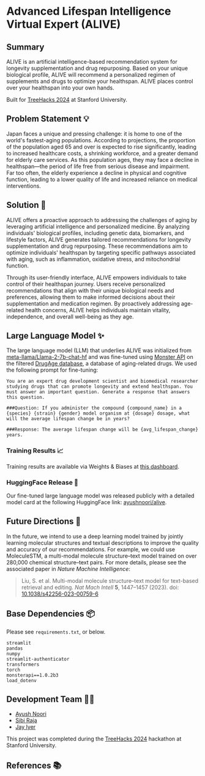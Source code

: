 # Advanced Lifespan Intelligence Virtual Expert (ALIVE)

## Summary

ALIVE is an artificial intelligence-based recommendation system for longevity supplementation and drug repurposing. Based on your unique biological profile, ALIVE will recommend a personalized regimen of supplements and drugs to optimize your healthspan. ALIVE places control over your healthspan into your own hands. 

Built for [TreeHacks 2024](https://www.treehacks.com/) at Stanford University.

## Problem Statement 💡
Japan faces a unique and pressing challenge: it is home to one of the world's fastest-aging populations. According to projections, the proportion of the population aged 65 and over is expected to rise significantly, leading to increased healthcare costs, a shrinking workforce, and a greater demand for elderly care services. As this population ages, they may face a decline in healthspan—the period of life free from serious disease and impairment. Far too often, the elderly experience a decline in physical and cognitive function, leading to a lower quality of life and increased reliance on medical interventions.

## Solution 💊

ALIVE offers a proactive approach to addressing the challenges of aging by leveraging artificial intelligence and personalized medicine. By analyzing individuals' biological profiles, including genetic data, biomarkers, and lifestyle factors, ALIVE generates tailored recommendations for longevity supplementation and drug repurposing. These recommendations aim to optimize individuals' healthspan by targeting specific pathways associated with aging, such as inflammation, oxidative stress, and mitochondrial function.

Through its user-friendly interface, ALIVE empowers individuals to take control of their healthspan journey. Users receive personalized recommendations that align with their unique biological needs and preferences, allowing them to make informed decisions about their supplementation and medication regimen. By proactively addressing age-related health concerns, ALIVE helps individuals maintain vitality, independence, and overall well-being as they age.

## Large Language Model ✨

The large language model (LLM) that underlies ALIVE was initialized from [meta-llama/Llama-2-7b-chat-hf](https://huggingface.co/meta-llama/Llama-2-7b-chat-hf) and was fine-tuned using [Monster API](https://monsterapi.ai/) on the filtered [DrugAge database](https://genomics.senescence.info/drugs/), a database of aging-related drugs. We used the following prompt for fine-tuning:

```
You are an expert drug development scientist and biomedical researcher studying drugs that can promote longevity and extend healthspan. You must answer an important question. Generate a response that answers this question.

###Question: If you administer the compound {compound_name} in a {species} {strain} {gender} model organism at {dosage} dosage, what will the average lifespan change be in years?

###Response: The average lifespan change will be {avg_lifespan_change} years.
```

### Training Results 📈

Training results are available via Weights & Biases at [this dashboard](https://api.wandb.ai/links/ayushnoori/9xquz6sq).


### HuggingFace Release 🤗

Our fine-tuned large language model was released publicly with a detailed model card at the following HuggingFace link: [ayushnoori/alive](https://huggingface.co/ayushnoori/alive).


## Future Directions 🚀

In the future, we intend to use a deep learning model trained by jointly learning molecular structures and textual descriptions to improve the quality and accuracy of our recommendations. For example, we could use MoleculeSTM, a multi-modal molecule structure–text model trained on over 280,000 chemical structure–text pairs. For more details, please see the associated paper in *Nature Machine Intelligence*:
> Liu, S. et al. Multi-modal molecule structure–text model for text-based retrieval and editing. *Nat Mach Intell* **5**, 1447–1457 (2023). doi: [10.1038/s42256-023-00759-6](https://doi.org/10.1038/s42256-023-00759-6)

## Base Dependencies 📦 

Please see `requirements.txt`, or below.

```
streamlit
pandas
numpy
streamlit-authenticator
transformers
torch
monsterapi==1.0.2b3
load_dotenv
```

## Development Team 🧑‍💻
* [Ayush Noori](mailto:anoori@college.harvard.edu)
* [Sibi Raja](mailto:sraja@college.harvard.edu)
* [Jay Iyer](mailto:sraja@college.harvard.edu)

This project was completed during the [TreeHacks 2024](https://www.treehacks.com/) hackathon at Stanford University.

## References 📚

